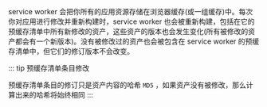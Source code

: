 service worker 会把你所有的应用资源存储在浏览器缓存(或一组缓存)中。每次你对应用进行修改并重新构建时，service worker 也会被重新构建，包括在它的预缓存清单中所有新修改的资产，这些资产的版本也会发生变化(所有被修改的资产都会有一个新版本)。没有被修改过的资产也会被包含在 service worker 的预缓存清单中，但它们的修订版本不会改变。

::: tip 预缓存清单条目修改

预缓存清单条目的修订只是资产内容的哈希 `MD5` ，如果资产没有被修改，那么计算出来的哈希将始终相同
:::
